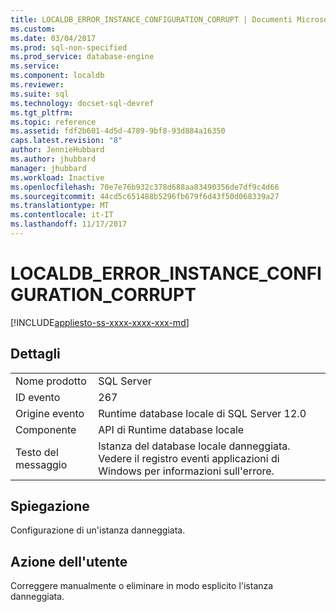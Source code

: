 ```yaml
---
title: LOCALDB_ERROR_INSTANCE_CONFIGURATION_CORRUPT | Documenti Microsoft
ms.custom: 
ms.date: 03/04/2017
ms.prod: sql-non-specified
ms.prod_service: database-engine
ms.service: 
ms.component: localdb
ms.reviewer: 
ms.suite: sql
ms.technology: docset-sql-devref
ms.tgt_pltfrm: 
ms.topic: reference
ms.assetid: fdf2b601-4d5d-4789-9bf8-93d884a16350
caps.latest.revision: "8"
author: JennieHubbard
ms.author: jhubbard
manager: jhubbard
ms.workload: Inactive
ms.openlocfilehash: 70e7e76b932c378d688aa83490356de7df9c4d66
ms.sourcegitcommit: 44cd5c651488b5296fb679f6d43f50d068339a27
ms.translationtype: MT
ms.contentlocale: it-IT
ms.lasthandoff: 11/17/2017
---
```

# <a name="localdberrorinstanceconfigurationcorrupt"></a>LOCALDB_ERROR_INSTANCE_CONFIGURATION_CORRUPT
[!INCLUDE[appliesto-ss-xxxx-xxxx-xxx-md](../../includes/appliesto-ss-xxxx-xxxx-xxx-md.md)]
    
## <a name="details"></a>Dettagli  
  
|||  
|-|-|  
|Nome prodotto|SQL Server|  
|ID evento|267|  
|Origine evento|Runtime database locale di SQL Server 12.0|  
|Componente|API di Runtime database locale|  
|Testo del messaggio|Istanza del database locale danneggiata. Vedere il registro eventi applicazioni di Windows per informazioni sull'errore.|  
  
## <a name="explanation"></a>Spiegazione  
 Configurazione di un'istanza danneggiata.  
  
## <a name="user-action"></a>Azione dell'utente  
 Correggere manualmente o eliminare in modo esplicito l'istanza danneggiata.  
  
  
